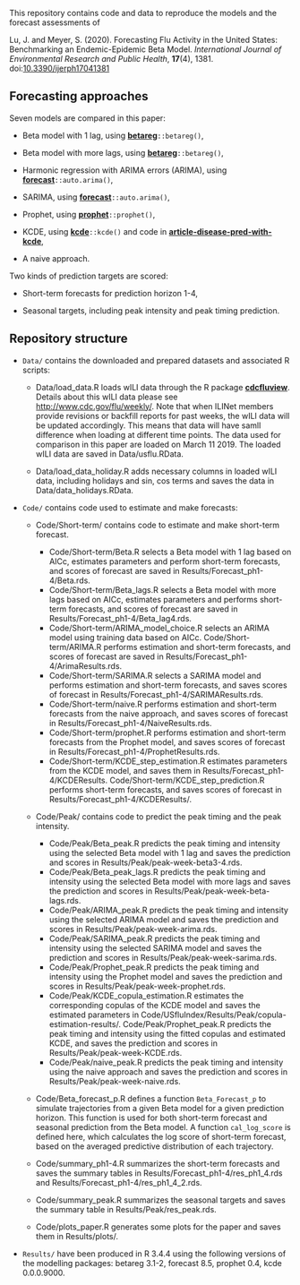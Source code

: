 
This repository contains code and data to reproduce the models
and the forecast assessments of

Lu, J. and Meyer, S. (2020).
Forecasting Flu Activity in the United States:
Benchmarking an Endemic-Epidemic Beta Model.
*International Journal of Environmental Research and Public Health*,
**17**(4), 1381.
doi:[10.3390/ijerph17041381](https://doi.org/10.3390/ijerph17041381)


## Forecasting approaches

Seven models are compared in this paper:

* Beta model with 1 lag, using [**betareg**](https://CRAN.R-project.org/package=betareg)`::betareg()`,

* Beta model with more lags, using [**betareg**](https://CRAN.R-project.org/package=betareg)`::betareg()`,

* Harmonic regression with ARIMA errors (ARIMA), using [**forecast**](https://CRAN.R-project.org/package=forecast)`::auto.arima()`,

* SARIMA, using [**forecast**](https://CRAN.R-project.org/package=forecast)`::auto.arima()`,

* Prophet, using [**prophet**](https://CRAN.R-project.org/package=prophet)`::prophet()`,

* KCDE, using [**kcde**](https://github.com/reichlab/kcde)`::kcde()` and code in [**article-disease-pred-with-kcde**](https://github.com/reichlab/article-disease-pred-with-kcde),

* A naive approach.


Two kinds of prediction targets are scored:

* Short-term forecasts for prediction horizon 1-4,

* Seasonal targets, including peak intensity and peak timing prediction. 


## Repository structure

* `Data/` contains the downloaded and prepared datasets and associated R scripts:

    * Data/load_data.R loads wILI data through the R package [**cdcfluview**](https://cran.r-project.org/web/packages/cdcfluview/index.html). Details about this wILI data please see http://www.cdc.gov/flu/weekly/. Note that when ILINet members provide revisions or backfill reports for past weeks, the wILI data will be updated accordingly. This means that data will have samll difference when loading at different time points. The data used for comparison in this paper are loaded on March 11 2019. The loaded wILI data are saved in Data/usflu.RData.

    * Data/load_data_holiday.R adds necessary columns in loaded wILI data, including holidays and sin, cos terms and saves the data in Data/data_holidays.RData.


* `Code/` contains code used to estimate and make forecasts:

    * Code/Short-term/ contains code to estimate and make short-term forecast.
    
        * Code/Short-term/Beta.R selects a Beta model with 1 lag based on AICc, estimates parameters and perform short-term forecasts, and scores of forecast are saved in Results/Forecast_ph1-4/Beta.rds.
        * Code/Short-term/Beta_lags.R selects a Beta model with more lags based on AICc, estimates parameters and performs short-term forecasts, and scores of forecast are saved in Results/Forecast_ph1-4/Beta_lag4.rds.
        * Code/Short-term/ARIMA_model_choice.R selects an ARIMA model using training data based on AICc. Code/Short-term/ARIMA.R performs estimation and short-term forecasts, and scores of forecast are saved in Results/Forecast_ph1-4/ArimaResults.rds.
        * Code/Short-term/SARIMA.R selects a SARIMA model and performs estimation and short-term forecasts, and saves scores of forecast in Results/Forecast_ph1-4/SARIMAResults.rds.
        * Code/Short-term/naive.R performs estimation and short-term forecasts from the naive approach, and saves scores of forecast in Results/Forecast_ph1-4/NaiveResults.rds.
        * Code/Short-term/prophet.R performs estimation and short-term forecasts from the Prophet model, and saves scores of forecast in Results/Forecast_ph1-4/ProphetResults.rds.
        * Code/Short-term/KCDE_step_estimation.R estimates parameters from the KCDE model, and saves them in Results/Forecast_ph1-4/KCDEResults. Code/Short-term/KCDE_step_prediction.R performs short-term forecasts, and saves scores of forecast in Results/Forecast_ph1-4/KCDEResults/.
        
    * Code/Peak/ contains code to predict the peak timing and the peak intensity.
    
        * Code/Peak/Beta_peak.R predicts the peak timing and intensity using the selected Beta model with 1 lag and saves the prediction and scores in Results/Peak/peak-week-beta3-4.rds. 
        * Code/Peak/Beta_peak_lags.R predicts the peak timing and intensity using the selected Beta model with more lags and saves the prediction and scores in Results/Peak/peak-week-beta-lags.rds.
        * Code/Peak/ARIMA_peak.R predicts the peak timing and intensity using the selected ARIMA model and saves the prediction and scores in Results/Peak/peak-week-arima.rds. 
        * Code/Peak/SARIMA_peak.R predicts the peak timing and intensity using the selected SARIMA model and saves the prediction and scores in Results/Peak/peak-week-sarima.rds. 
        * Code/Peak/Prophet_peak.R predicts the peak timing and intensity using the Prophet model and saves the prediction and scores in Results/Peak/peak-week-prophet.rds.
        * Code/Peak/KCDE_copula_estimation.R estimates the corresponding copulas of the KCDE model and saves the estimated parameters in Code/USfluIndex/Results/Peak/copula-estimation-results/. Code/Peak/Prophet_peak.R predicts the peak timing and intensity using the fitted copulas and estimated KCDE, and saves the prediction and scores in Results/Peak/peak-week-KCDE.rds.
        * Code/Peak/naive_peak.R predicts the peak timing and intensity using the naive approach and saves the prediction and scores in Results/Peak/peak-week-naive.rds.
  
    * Code/Beta_forecast_p.R defines a function `Beta_Forecast_p` to simulate trajectories from a given Beta model for a given prediction horizon. This function is used for both short-term forecast and seasonal prediction from the Beta model. A function `cal_log_score` is defined here, which calculates the log score of short-term forecast, based on the averaged predictive distribution of each trajectory. 
    
    * Code/summary_ph1-4.R summarizes the short-term forecasts and saves the summary tables in Results/Forecast_ph1-4/res_ph1_4.rds and Results/Forecast_ph1-4/res_ph1_4_2.rds.
    
    * Code/summary_peak.R summarizes the seasonal targets and saves the summary table in Results/Peak/res_peak.rds.
    
    * Code/plots_paper.R generates some plots for the paper and saves them in Results/plots/.


* `Results/` have been produced in R 3.4.4 using the following versions of
  the modelling packages: betareg 3.1-2, forecast 8.5, prophet 0.4,
  kcde 0.0.0.9000.

